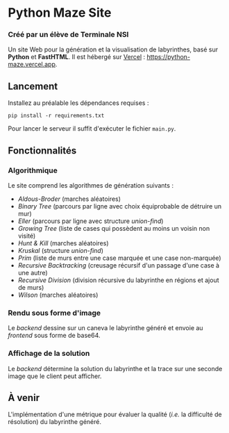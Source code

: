# Python Maze Site
### Créé par un élève de Terminale NSI

Un site Web pour la génération et la visualisation de labyrinthes, basé sur **Python** et **FastHTML**.
Il est hébergé sur [Vercel](https://vercel.com) : https://python-maze.vercel.app.

## Lancement

Installez au préalable les dépendances requises :
```
pip install -r requirements.txt
```

Pour lancer le serveur il suffit d'exécuter le fichier `main.py`.

## Fonctionnalités

### Algorithmique

Le site comprend les algorithmes de génération suivants :
* *Aldous-Broder* (marches aléatoires)
* *Binary Tree* (parcours par ligne avec choix équiprobable de détruire un mur)
* *Eller* (parcours par ligne avec structure *union-find*)
* *Growing Tree* (liste de cases qui possèdent au moins un voisin non visité)
* *Hunt & Kill* (marches aléatoires)
* *Kruskal* (structure *union-find*)
* *Prim* (liste de murs entre une case marquée et une case non-marquée)
* *Recursive Backtracking* (creusage récursif d'un passage d'une case à une autre)
* *Recursive Division* (division récursive du labyrinthe en régions et ajout de murs)
* *Wilson* (marches aléatoires)

### Rendu sous forme d'image

Le *backend* dessine sur un caneva le labyrinthe généré et envoie au *frontend* sous forme de base64.

### Affichage de la solution

Le *backend* détermine la solution du labyrinthe et la trace sur une seconde image que le client peut afficher.

## À venir

L'implémentation d'une métrique pour évaluer la qualité (*i.e.* la difficulté de résolution) du labyrinthe généré.
